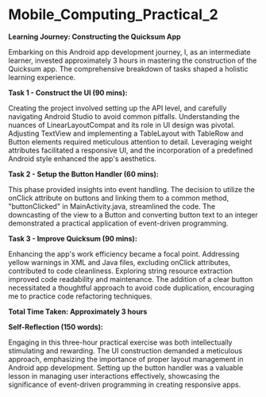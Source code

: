 # Mobile_Computing_Practical_2

**Learning Journey: Constructing the Quicksum App**

Embarking on this Android app development journey, I, as an intermediate learner, invested approximately 3 hours in mastering the construction of the Quicksum app. The comprehensive breakdown of tasks shaped a holistic learning experience.

**Task 1 - Construct the UI (90 mins):**

Creating the project involved setting up the API level, and carefully navigating Android Studio to avoid common pitfalls. Understanding the nuances of LinearLayoutCompat and its role in UI design was pivotal. Adjusting TextView and implementing a TableLayout with TableRow and Button elements required meticulous attention to detail. Leveraging weight attributes facilitated a responsive UI, and the incorporation of a predefined Android style enhanced the app's aesthetics.

**Task 2 - Setup the Button Handler (60 mins):**

This phase provided insights into event handling. The decision to utilize the onClick attribute on buttons and linking them to a common method, "buttonClicked" in MainActivity.java, streamlined the code. The downcasting of the view to a Button and converting button text to an integer demonstrated a practical application of event-driven programming.

**Task 3 - Improve Quicksum (90 mins):**

Enhancing the app's work efficiency became a focal point. Addressing yellow warnings in XML and Java files, excluding onClick attributes, contributed to code cleanliness. Exploring string resource extraction improved code readability and maintenance. The addition of a clear button necessitated a thoughtful approach to avoid code duplication, encouraging me to practice code refactoring techniques.

**Total Time Taken: Approximately 3 hours**

**Self-Reflection (150 words):**

Engaging in this three-hour practical exercise was both intellectually stimulating and rewarding. The UI construction demanded a meticulous approach, emphasizing the importance of proper layout management in Android app development. Setting up the button handler was a valuable lesson in managing user interactions effectively, showcasing the significance of event-driven programming in creating responsive apps.
